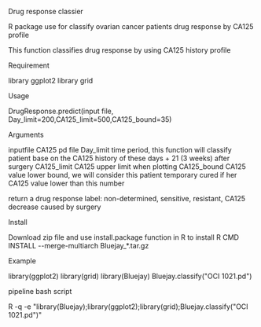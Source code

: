 Drug response classier

R package use for classify ovarian cancer patients drug response by CA125 profile


This function classifies drug response by using CA125 history profile


Requirement

library ggplot2
library grid


Usage

DrugResponse.predict(input file, Day_limit=200,CA125_limit=500,CA125_bound=35)


Arguments

inputfile       CA125 pd file
Day_limit       time period, this function will classify patient base on the CA125 history of these days + 21 (3 weeks) after surgery
CA125_limit     CA125 upper limit when plotting
CA125_bound     CA125 value lower bound, we will consider this patient temporary cured if her CA125 value lower than this number

return a drug response label: non-determined, sensitive, resistant, CA125 decrease caused by surgery


Install

Download zip file and use install.package function in R to install
R CMD INSTALL --merge-multiarch Bluejay_*.tar.gz


Example

library(ggplot2)
library(grid)
library(Bluejay)
Bluejay.classify("OCI 1021.pd")


pipeline bash script

R -q -e "library(Bluejay);library(ggplot2);library(grid);Bluejay.classify("OCI 1021.pd")"


